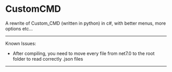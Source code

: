 # CustomCMD
A rewrite of Custom_CMD (written in python) in c#, with better menus, more options etc...

----
Known Issues:
  - After compiling, you need to move every file from net7.0 to the root folder to read correctly .json files
----
